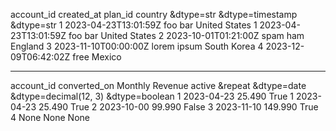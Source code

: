 account_id    created_at                plan_id         country
&dtype=str    &dtype=timestamp                          &dtype=str
1             2023-04-23T13:01:59Z      foo bar         United States
1             2023-04-23T13:01:59Z      foo bar         United States
2             2023-10-01T01:21:00Z      spam ham        England
3             2023-11-10T00:00:00Z      lorem ipsum     South Korea
4             2023-12-09T06:42:02Z      free            Mexico

---

account_id    converted_on    Monthly Revenue         active
&repeat      &dtype=date     &dtype=decimal(12, 3)   &dtype=boolean
1             2023-04-23      25.490                  True
1             2023-04-23      25.490                  True
2             2023-10-00      99.990                  False
3             2023-11-10      149.990                 True
4             None            None                    None
